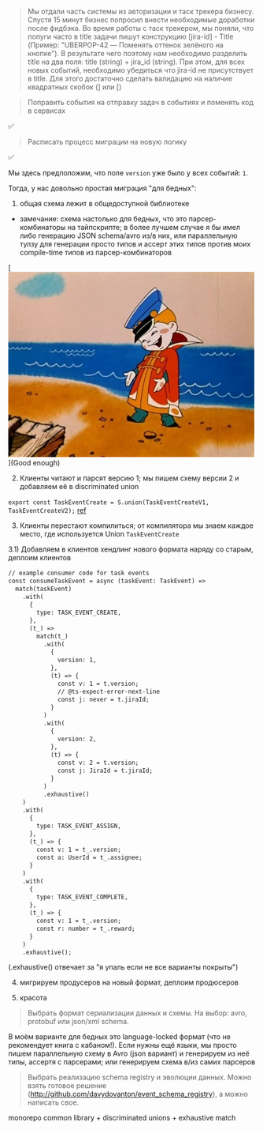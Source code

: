 > Мы отдали часть системы из авторизации и таск трекера бизнесу. Спустя 15 минут бизнес попросил внести необходимые доработки после фидбэка.
> Во время работы с таск трекером, мы поняли, что попуги часто в title задачи пишут конструкцию [jira-id] - Title (Пример: "UBERPOP-42 — Поменять оттенок зелёного на кнопке"). В результате чего поэтому нам необходимо разделить title на два поля: title (string) + jira_id (string). При этом, для всех новых событий, необходимо убедиться что jira-id не присутствует в title. Для этого достаточно сделать валидацию на наличие квадратных скобок (] или [)

> Поправить события на отправку задач в событиях и поменять код в сервисах

✅

> Расписать процесс миграции на новую логику

✅

Мы здесь предположим, что поле `version` уже было у всех событий: `1`.

Тогда, у нас довольно простая миграция "для бедных":

1. общая схема лежит в общедоступной библиотеке

- замечание: схема настолько для бедных, что это парсер-комбинаторы на тайпскрипте; в более лучшем случае я бы имел либо генерацию JSON schema/avro из/в них, или параллельную тулзу для генерации просто типов и ассерт этих типов против моих compile-time типов из парсер-комбинаторов

[![goodenough](./goodenough.jpeg)](Good enough)

2. Клиенты читают и парсят версию 1; мы пишем схему версии 2 и добавляем её в discriminated union

`export const TaskEventCreate = S.union(TaskEventCreateV1, TaskEventCreateV2);` [ref](../../packages/inventory-common/src/lib/schema.ts)

3. Клиенты перестают компилиться; от компилятора мы знаем каждое место, где используется Union `TaskEventCreate`

3.1) Добавляем в клиентов хендлинг нового формата наряду со старым, деплоим клиентов

```
// example consumer code for task events
const consumeTaskEvent = async (taskEvent: TaskEvent) =>
  match(taskEvent)
    .with(
      {
        type: TASK_EVENT_CREATE,
      },
      (t_) =>
        match(t_)
          .with(
            {
              version: 1,
            },
            (t) => {
              const v: 1 = t.version;
              // @ts-expect-error-next-line
              const j: never = t.jiraId;
            }
          )
          .with(
            {
              version: 2,
            },
            (t) => {
              const v: 2 = t.version;
              const j: JiraId = t.jiraId;
            }
          )
          .exhaustive()
    )
    .with(
      {
        type: TASK_EVENT_ASSIGN,
      },
      (t_) => {
        const v: 1 = t_.version;
        const a: UserId = t_.assignee;
      }
    )
    .with(
      {
        type: TASK_EVENT_COMPLETE,
      },
      (t_) => {
        const v: 1 = t_.version;
        const r: number = t_.reward;
      }
    )
    .exhaustive();

```

(.exhaustive() отвечает за "я упаль если не все варианты покрыты")

4. мигрируем продусеров на новый формат, деплоим продюсеров

5. красота

> Выбрать формат сериализации данных и схемы. На выбор: avro, protobuf или json/xml schema.

В моём варианте для бедных это language-locked формат (что не рекомендует книга с кабаном!). Если нужны ещё языки, мы просто пишем параллельную схему в Avro (json вариант) и генерируем из неё типы, ассертя с парсерами; или генерируем схема в/из самих парсеров

> Выбрать реализацию schema registry и эволюции данных. Можно взять готовое решение (http://github.com/davydovanton/event_schema_registry), а можно написать свое.

monorepo common library + discriminated unions + exhaustive match
